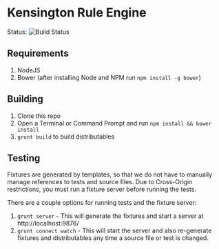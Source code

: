 # Kensington Rule Engine

Status: ![Build Status](http://builds.dequecloud.com:8088/bamboo/plugins/servlet/buildStatusImage/KSD-ENG)

## Requirements

1. NodeJS
2. Bower (after installing Node and NPM run `npm install -g bower`)

## Building

1.  Clone this repo
2.  Open a Terminal or Command Prompt and run `npm install && bower install`
3.  `grunt build` to build distributables

## Testing

Fixtures are generated by templates, so that we do not have to manually manage references to tests and source files.  Due to Cross-Origin restrictions, you must run a fixture server before running the tests.

There are a couple options for running tests and the fixture server:
1. `grunt server` - This will generate the fixtures and start a server at http://localhost:9876/
2. `grunt connect watch` - This will start the server and also re-generate fixtures and distributables any time a source file or test is changed.